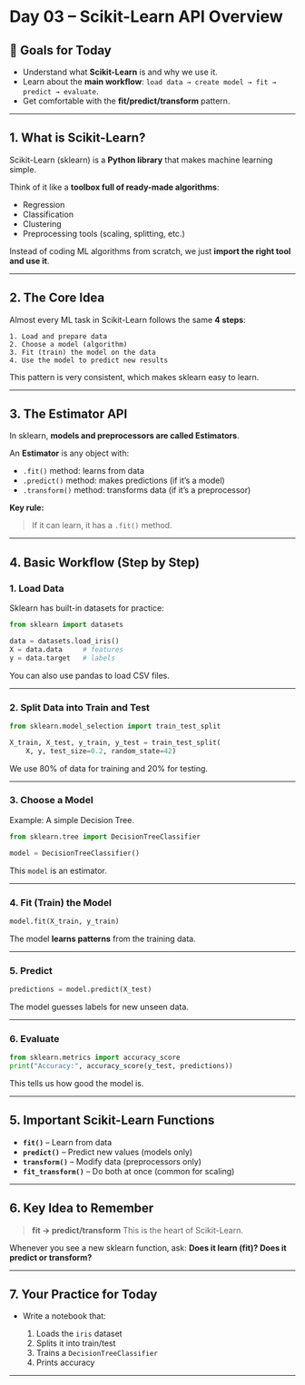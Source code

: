 # Day 03 – Scikit-Learn API Overview

## 🎯 Goals for Today

* Understand what **Scikit-Learn** is and why we use it.
* Learn about the **main workflow**:
  `load data → create model → fit → predict → evaluate`.
* Get comfortable with the **fit/predict/transform** pattern.

---

## 1. **What is Scikit-Learn?**

Scikit-Learn (sklearn) is a **Python library** that makes machine learning simple.

Think of it like a **toolbox full of ready-made algorithms**:

* Regression
* Classification
* Clustering
* Preprocessing tools (scaling, splitting, etc.)

Instead of coding ML algorithms from scratch,
we just **import the right tool and use it**.

---

## 2. **The Core Idea**

Almost every ML task in Scikit-Learn follows the same **4 steps**:

```
1. Load and prepare data
2. Choose a model (algorithm)
3. Fit (train) the model on the data
4. Use the model to predict new results
```

This pattern is very consistent, which makes sklearn easy to learn.

---

## 3. **The Estimator API**

In sklearn, **models and preprocessors are called Estimators**.

An **Estimator** is any object with:

* `.fit()` method: learns from data
* `.predict()` method: makes predictions (if it’s a model)
* `.transform()` method: transforms data (if it’s a preprocessor)

**Key rule:**

> If it can learn, it has a `.fit()` method.

---

## 4. **Basic Workflow (Step by Step)**

### **1. Load Data**

Sklearn has built-in datasets for practice:

```python
from sklearn import datasets

data = datasets.load_iris()
X = data.data     # features
y = data.target   # labels
```

You can also use pandas to load CSV files.

---

### **2. Split Data into Train and Test**

```python
from sklearn.model_selection import train_test_split

X_train, X_test, y_train, y_test = train_test_split(
    X, y, test_size=0.2, random_state=42)
```

We use 80% of data for training and 20% for testing.

---

### **3. Choose a Model**

Example: A simple Decision Tree.

```python
from sklearn.tree import DecisionTreeClassifier

model = DecisionTreeClassifier()
```

This `model` is an estimator.

---

### **4. Fit (Train) the Model**

```python
model.fit(X_train, y_train)
```

The model **learns patterns** from the training data.

---

### **5. Predict**

```python
predictions = model.predict(X_test)
```

The model guesses labels for new unseen data.

---

### **6. Evaluate**

```python
from sklearn.metrics import accuracy_score
print("Accuracy:", accuracy_score(y_test, predictions))
```

This tells us how good the model is.

---

## 5. **Important Scikit-Learn Functions**

* **`fit()`** – Learn from data
* **`predict()`** – Predict new values (models only)
* **`transform()`** – Modify data (preprocessors only)
* **`fit_transform()`** – Do both at once (common for scaling)

---

## 6. **Key Idea to Remember**

> **fit → predict/transform**
> This is the heart of Scikit-Learn.

Whenever you see a new sklearn function,
ask: **Does it learn (fit)? Does it predict or transform?**

---

## 7. **Your Practice for Today**

* Write a notebook that:

  1. Loads the `iris` dataset
  2. Splits it into train/test
  3. Trains a `DecisionTreeClassifier`
  4. Prints accuracy

---
